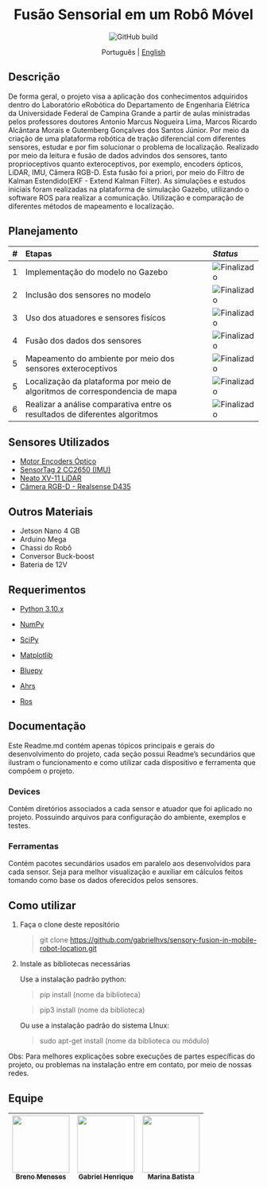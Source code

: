 <h1 align="center"><a>Fusão Sensorial em um Robô Móvel<a></h1>

<p align="center">
   <img alt="GitHub build" src="http://img.shields.io/static/v1?label=STATUS&message=EM%20DESENVOLVIMENTO&color=GREEN&style=for-the-badge"></a>
</p>

<p align="center">
  <span>Português</span> |
  <a href="README_EN.md">English</a>
</p>

## Descrição
De forma geral, o projeto visa a aplicação dos conhecimentos adquiridos dentro do Laboratório eRobótica do Departamento de Engenharia Elétrica da Universidade Federal de Campina Grande a partir de aulas ministradas pelos professores doutores Antonio Marcus Nogueira Lima, Marcos Ricardo Alcântara Morais e Gutemberg Gonçalves dos Santos Júnior. Por meio da criação de uma plataforma robótica de tração diferencial com diferentes sensores, estudar e por fim solucionar o problema de localização. Realizado por meio da leitura e fusão de dados advindos dos sensores, tanto proprioceptivos quanto exteroceptivos, por exemplo, encoders ópticos, LiDAR, IMU, Câmera RGB-D. Esta fusão foi a priori, por meio do Filtro de Kalman Estendido(EKF - Extend Kalman Filter). As simulações e estudos iniciais foram realizadas na plataforma de simulação Gazebo, utilizando o software ROS para realizar a comunicação. Utilização e comparação de diferentes métodos de mapeamento e localização.

## Planejamento

| #        | Etapas         | _Status_ |
|:--|:----------------------------|:------------------|
| 1 | Implementação do modelo no Gazebo     | <img alt="Finalizado" src="https://img.shields.io/badge/-Finalizado-brightgreen">| 
| 2 | Inclusão dos sensores no modelo       | <img alt="Finalizado" src="https://img.shields.io/badge/-Finalizado-brightgreen"> |  
| 3 | Uso dos atuadores e  sensores fisícos     | <img alt="Finalizado" src="https://img.shields.io/badge/-Finalizado-brightgreen"> |  
| 4 | Fusão dos dados dos sensores          | <img alt="Finalizado" src="https://img.shields.io/badge/-Em%20andamento-orange"> | 
| 5 | Mapeamento do ambiente por meio dos sensores exteroceptivos | <img alt="Finalizado" src="https://img.shields.io/badge/-Em%20andamento-orange"> | 
| 5 | Localização da plataforma por meio de algoritmos de correspondencia de mapa  | <img alt="Finalizado" src="https://img.shields.io/badge/-Em%20andamento-orange"> | 
| 6 | Realizar a análise comparativa entre os resultados de diferentes algoritmos         | <img alt="Finalizado" src="https://img.shields.io/badge/-Não%20iniciado-red"> | 
              

## Sensores Utilizados
- [Motor Encoders Óptico](https://github.com/gabrielhvs/sensory-fusion-in-mobile-robot-location/tree/master/Devices/Engines)
- [SensorTag 2 CC2650 (IMU)](https://github.com/gabrielhvs/sensory-fusion-in-mobile-robot-location/tree/master/Devices/IMU-SensorTag_pkg)
- [Neato XV-11 LiDAR](https://github.com/gabrielhvs/sensory-fusion-in-mobile-robot-location/tree/master/Devices/Lidar/xv_11_laser_driver)
- [Câmera RGB-D - Realsense D435](https://github.com/gabrielhvs/sensory-fusion-in-mobile-robot-location/tree/master/Devices/RealSense)

## Outros Materiais
- Jetson Nano 4 GB
- Arduino Mega
- Chassi do Robô
- Conversor Buck-boost 
- Bateria de 12V

## Requerimentos

- [Python 3.10.x](https://www.python.org/)
 
- [NumPy](https://numpy.org/)
 
- [SciPy](https://scipy.org/)
 
- [Matplotlib](https://matplotlib.org/)
 
- [Bluepy](https://pypi.org/project/bluepy/)

- [Ahrs](https://pypi.org/project/AHRS/) 

- [Ros](http://wiki.ros.org/noetic)

## Documentação

Este Readme.md contém apenas tópicos principais e gerais do desenvolvimento do projeto, cada seção possui Readme’s secundários que ilustram o funcionamento e como utilizar cada dispositivo e ferramenta que compõem o projeto.

### Devices

Contém diretórios associados a cada sensor e atuador que foi aplicado no projeto. Possuindo arquivos para configuração do ambiente, exemplos e testes. 

### Ferramentas

Contém pacotes secundários usados em paralelo aos desenvolvidos para cada sensor. Seja para melhor visualização e auxiliar em cálculos feitos tomando como base os dados oferecidos pelos sensores.

## Como utilizar

1. Faça o clone deste repositório

   > git clone https://github.com/gabrielhvs/sensory-fusion-in-mobile-robot-location.git


2. Instale as bibliotecas necessárias

   Use a instalação padrão python:

   > pip install (nome da biblioteca)

   > pip3 install (nome da biblioteca)
 
   Ou use a instalação padrão do sistema LInux:

   > sudo apt-get install (nome da biblioteca ou módulo)

Obs: Para melhores explicações sobre execuções de partes específicas do projeto, ou problemas na instalação entre em contato, por meio de nossas redes. 

## Equipe

| [<img src="https://avatars.githubusercontent.com/u/50165797?v=4" width=115><br><sub>Breno Meneses</sub>](https://github.com/brenopmeneses) |  [<img src="https://avatars.githubusercontent.com/u/80260754?v=4" width=115><br><sub>Gabriel Henrique</sub>](https://github.com/gabrielhvs) |  [<img src="https://avatars.githubusercontent.com/u/60625985?v=4" width=115><br><sub>Marina Batista</sub>](https://github.com/maarinaabatista) |
| :---: | :---: | :---: |
